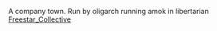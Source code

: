 A company town. Run by oligarch running amok in libertarian [Freestar_Collective](Freestar_Collective.md)